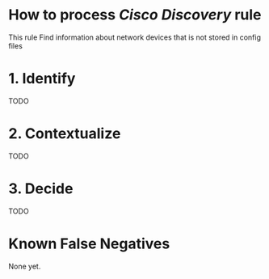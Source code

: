 # How to process *Cisco Discovery* rule
This rule Find information about network devices that is not stored in config files

# 1. Identify
TODO

# 2. Contextualize
TODO

# 3. Decide
TODO

# Known False Negatives
None yet.
